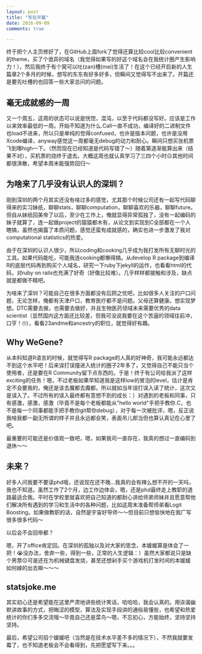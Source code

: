 ```yaml
---
layout: post
title: "写在开篇"
date: 2016-09-09
comments: true

---
```


终于把个人主页修好了，在GitHub上面fork了觉得还算比较cool比较convenient的theme，买了个诡异的域名（我觉得如果写的好这个域名会在我统计圈产生影响力！），然后我终于有个窝可以吐(zan)槽(mei)生活了！在这个已经开启新的人生篇章2个多月的时候，想写的东东有好多好多，但瞬间又觉得写不出来了。开篇还是要先吐槽的也回答一些大家总问的问题。

## 毫无成就感的一周

又一个周五，这周的状态可以说是恍惚，混沌，以至于代码都没写好。应该是工作以来效率最低的一周。开始不知道为什么.Call一直不成功，编译好的二进制文件也load不进来，所以只是单纯的觉得confused，也许是版本问题，也许是没用Xcode编译，anyway感觉这一周都毫无debug的动力和耐心。瞬间只想买张机票飞到哪high一下。（然而现在已经知道是代码写错了～）随着第逐渐能算出来（结果不对），买机票的烧终于退去。大概这周也就认真学习了三四个小时☹️其他时间都很涣散，希望本周末能强势回归～

## 为啥来了几乎没有认识人的深圳？

刚到深圳的两个月其实还没有啥过多的感觉，尤其那个时候公司还有一起写代码聊得来的实习妹纸，聊聊stats，聊聊computation，聊聊喜欢的乐器，聊聊future。但自从妹纸回美帝了以后，至少在工作上，俺就显得异常孤独了，没有一起编码的妹子就算了，连一起做project的猿猿都木有，从论文到实现到C全部都在一个人瞎搞，虽然也揭露了本质问题，感觉还蛮有成就感的，确实也进一步激发了我对computational statistics的热爱。

由于在深圳的认识人很少，所以coding和cooking几乎成为我打发所有无聊时光的工具。如果代码能吃，可能我连cooking都懒得搞。从develop R package到编译R的底层代码再到购买个人域名，研究一下ruby下jekyll的运作，也看看html的代码，对ruby on rails也充满了好奇（好像比较难）。几乎样样都接触和涉及，缺点就是都做不精吧。

为啥来了深圳？可能自己在很多方面都没有后顾之忧吧，比如很多人关注的户口问题，无论怎样，俺都有天津户口，教育医疗都不是问题。父母还算健康。想实现梦想。DTC需要去做，也需要去做好，并且生物医药领域未来需要优秀的data scientist（显然国内这方面还比较差，但我可没说我要在这个苦逼的领域往前冲，口亨！🙄），看看23andme和ancestry的职位，就觉得好有趣。



## Why WeGene?

从本科知道R语言的时候，就觉得写R package的人真的好神奇，我可能永远都达不到这个水平吧！后来误打误撞进入统计的圈子2年多了，又觉得自己不能只当个使用者，还是要在R Community留下点东西的。于是！终于有公司给我派了这样exciting的任务！嗯，不过老板如果早知道我是这样low的冒泡的level，估计是肯定不会要我的，俺还是该去魔都去魔都。所以就如当年误打误入读了统计，这次又是误入了。不过所有的误入最终都有意想不到的成长：）对遇到的老板和同事，只有感激，感激，感激（毕竟不是每个老板都能从"hello world"手把手教你.C，也不是每一个同事都能手把手教你git帮你debug），对于每一次被批评，嗯，反正说我啥我都一副无所谓的样子并且永远都会笑，表面吊儿郎当但也算认真记在心里了吧。

最重要的可能还是价值观一致吧，嗯，如果我司一直存在，我真的想过一直编码到退休～～

## 未来？

好多人问我要不要读phd哦，还说现在还不晚...我真的会有辣么想不开的一天吗，我也不知道。虽然工作了2个月，边工作边体会，嗯，还是phd最终走上教职的道路最适合我。平时在学校里就喜欢把自己知道的都耐心讲给师弟师妹并且愿意帮他们解决所有遇到的学习和生活中的各种问题，比如这周末准备帮师弟看Logit Boosting。如果做教职的话，自然是宇宙好导师～～但目前只想愉快地在我厂写很多很多代码～

以后会不会回帝都？

嗯，开了office肯定回。在深圳的孤独以及对大家的思念，本媛媛算是体会了一把！😭没办法，舍弃一些，得到一些，正常的人生逻辑：）虽然大家都说只是缺个男票☹️可是还在为机械键盘发烧，甚至还想剁手买个游戏机打发时间的本媛媛如何嫁的出去嘛～～～

## statsjoke.me

其实初心还是希望能在这里严肃地讲些统计笑话，哈哈哈，我会认真的。用诙谐幽默讲故事的方式，把晦涩的模型，算法及实现手段讲的通俗易懂些，也希望和热爱统计的你们多多交流哦～毕竟自己还是菜鸟～嗯，不忘初心，方能始终，坚持坚持坚持。

最后，希望公司招个媛媛吧（当然是在技术水平差不多的情况下），不然我就要发霉了，也不知道老板会不会看得到，先把愿望写下来。。。